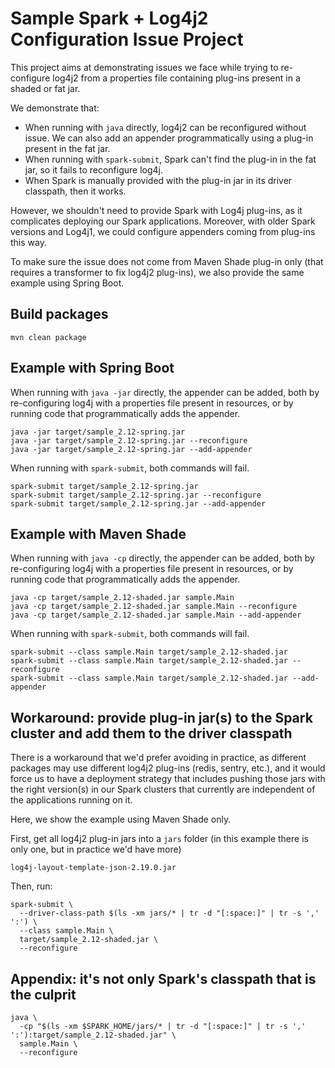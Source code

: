 # Sample Spark + Log4j2 Configuration Issue Project

This project aims at demonstrating issues we face while trying to re-configure log4j2 from a properties file containing plug-ins present in a shaded or fat jar.

We demonstrate that:
* When running with `java` directly, log4j2 can be reconfigured without issue. We can also add an appender programmatically using a plug-in present in the fat jar.
* When running with `spark-submit`, Spark can't find the plug-in in the fat jar, so it fails to reconfigure log4j.
* When Spark is manually provided with the plug-in jar in its driver classpath, then it works.

However, we shouldn't need to provide Spark with Log4j plug-ins, as it complicates deploying our Spark applications.
Moreover, with older Spark versions and Log4j1, we could configure appenders coming from plug-ins this way.

To make sure the issue does not come from Maven Shade plug-in only (that requires a transformer to fix log4j2 plug-ins),
we also provide the same example using Spring Boot.

## Build packages

```commandline:
mvn clean package
```

## Example with Spring Boot

When running with `java -jar` directly, the appender can be added, both by re-configuring log4j with a properties file
present in resources, or by running code that programmatically adds the appender.

```commandline:
java -jar target/sample_2.12-spring.jar 
java -jar target/sample_2.12-spring.jar --reconfigure
java -jar target/sample_2.12-spring.jar --add-appender
```

When running with `spark-submit`, both commands will fail.

```commandline:
spark-submit target/sample_2.12-spring.jar 
spark-submit target/sample_2.12-spring.jar --reconfigure
spark-submit target/sample_2.12-spring.jar --add-appender
```


## Example with Maven Shade


When running with `java -cp` directly, the appender can be added, both by re-configuring log4j with a properties file
present in resources, or by running code that programmatically adds the appender.

```commandline:
java -cp target/sample_2.12-shaded.jar sample.Main
java -cp target/sample_2.12-shaded.jar sample.Main --reconfigure
java -cp target/sample_2.12-shaded.jar sample.Main --add-appender
```

When running with `spark-submit`, both commands will fail.
```commandline:
spark-submit --class sample.Main target/sample_2.12-shaded.jar
spark-submit --class sample.Main target/sample_2.12-shaded.jar --reconfigure
spark-submit --class sample.Main target/sample_2.12-shaded.jar --add-appender
```

## Workaround: provide plug-in jar(s) to the Spark cluster and add them to the driver classpath
There is a workaround that we'd prefer avoiding in practice, as different packages may use different
log4j2 plug-ins (redis, sentry, etc.), and it would force us to have a deployment strategy that includes
pushing those jars with the right version(s) in our Spark clusters that currently are independent of the
applications running on it.

Here, we show the example using Maven Shade only.

First, get all log4j2 plug-in jars into a `jars` folder (in this example there is only one, but in practice we'd have more)

```
log4j-layout-template-json-2.19.0.jar
```

Then, run:

```commandline:
spark-submit \
  --driver-class-path $(ls -xm jars/* | tr -d "[:space:]" | tr -s ',' ':') \
  --class sample.Main \
  target/sample_2.12-shaded.jar \
  --reconfigure
```

## Appendix: it's not only Spark's classpath that is the culprit

```commandline:
java \
  -cp "$(ls -xm $SPARK_HOME/jars/* | tr -d "[:space:]" | tr -s ',' ':'):target/sample_2.12-shaded.jar" \
  sample.Main \
  --reconfigure
```